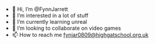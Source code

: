 - 👋 Hi, I’m @FynnJarrett
- 👀 I’m interested in a lot of stuff
- 🌱 I’m currently learning unreal
- 💞️ I’m looking to collaborate on video games
- 📫 How to reach me fynjar0809@highgatschool.org.uk

<!---
FynnJarrett/FynnJarrett is a ✨ special ✨ repository because its `README.md` (this file) appears on your GitHub profile.
You can click the Preview link to take a look at your changes.
--->
